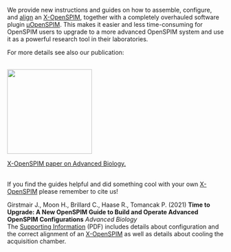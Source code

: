 ---
---
We provide new instructions and guides on how to assemble, configure, and [align](https://openspim.org/xopenspim/alignment_welcome) an [X-OpenSPIM](https://openspim.org/table_of_parts_xopenspim), together with a completely overhauled software plugin [μOpenSPIM](https://openspim.org/micro-openspim). This makes it easier and less time-consuming for OpenSPIM users to upgrade to a more advanced OpenSPIM system and use it as a powerful research tool in their laboratories.

For more details see also our publication:

</br><a href="https://onlinelibrary.wiley.com/doi/10.1002/adbi.202101182" align="center" target="_blank" title="Time to Upgrade: A New OpenSPIM Guide to Build and Operate Advanced OpenSPIM Configurations
"><img src="https://openspim.org/images/ToC_figure.png" align="center" width="197"><figcaption>X-OpenSPIM paper on Advanced Biology.</figcaption></a></br>

If you find the guides helpful and did something cool with your own [X-OpenSPIM](https://openspim.org/table_of_parts_xopenspim) please remember to cite us!

Girstmair J., Moon H., Brillard C., Haase R., Tomancak P. (2021) **Time to Upgrade: A New OpenSPIM Guide to Build and Operate Advanced OpenSPIM Configurations** *Advanced Biology* </br>The [Supporting Information](https://onlinelibrary.wiley.com/action/downloadSupplement?doi=10.1002%2Fadbi.202101182&file=adbi202101182-sup-0001-SuppMat.pdf) (PDF) includes details about configuration and the correct alignment of an [X-OpenSPIM](https://openspim.org/table_of_parts_xopenspim) as well as details about cooling the acquisition chamber.
